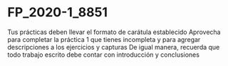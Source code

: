 # FP_2020-1_8851

Tus prácticas deben llevar el formato de carátula establecido
Aprovecha para completar la práctica 1 que tienes incompleta
y para agregar descripciones a los ejercicios y capturas
De igual manera, recuerda que todo trabajo escrito debe contar
con introducción y conclusiones